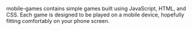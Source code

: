 mobile-games contains simple games built using JavaScript, HTML, and CSS. Each game is designed to be played on a mobile device, hopefully fitting comfortably on your phone screen.

